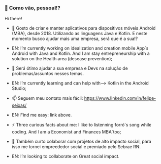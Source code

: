 ###  👋 Como vão, pessoal!?
Hi there!

- 🔭 Gosto de criar e manter aplicativos para dispositivos móveis Android (MBA), desde 2018. Utilizando as linguagens Java e Kotlin.
E neste momento busco ajudar mais uma empresa, será que é a sua!?

* EN: I’m currently working on idealization and creation mobile App´s Android with Java and Kotlin. And I am stay entrepreneurship with a solution on the Health area (desease prevention);

- 🌱 Será ótimo ajudar a sua empresa e Devs na solução de problemas/assuntos nesses temas.
* EN: I’m currently learning and can help with--> Kotlin in the Android Studio;

- 📫 Seguem meu contato mais fácil: https://www.linkedin.com/in/felipe-seixas/ 
* EN: Find me easy: link above.

- ⚡ Three curious facts about me: I like to listenning forró´s song while coding. And I am a Economist and Finances MBA´too;

- 👯 Também curto colaborar com projetos de alto impacto social, para isso me tornei empreededor social e premiado pelo Sebrae RN.
* EN: I’m looking to collaborate on Great social impact.

